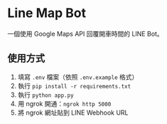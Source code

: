 
# Line Map Bot

一個使用 Google Maps API 回覆開車時間的 LINE Bot。

## 使用方式

1. 填寫 `.env` 檔案（依照 `.env.example` 格式）
2. 執行 `pip install -r requirements.txt`
3. 執行 `python app.py`
4. 用 ngrok 開通：`ngrok http 5000`
5. 將 ngrok 網址貼到 LINE Webhook URL
